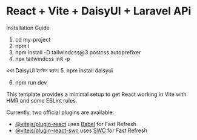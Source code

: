 # React + Vite + DaisyUI + Laravel APi

Installation Guide

1. cd my-project
2. npm i
3. npm install -D tailwindcss@3 postcss autoprefixer
4. npx tailwindcss init -p

এখন DaisyUI ইনস্টল করুন:
5. npm install daisyui

6. npm run dev


This template provides a minimal setup to get React working in Vite with HMR and some ESLint rules.

Currently, two official plugins are available:

- [@vitejs/plugin-react](https://github.com/vitejs/vite-plugin-react/blob/main/packages/plugin-react/README.md) uses [Babel](https://babeljs.io/) for Fast Refresh
- [@vitejs/plugin-react-swc](https://github.com/vitejs/vite-plugin-react-swc) uses [SWC](https://swc.rs/) for Fast Refresh
